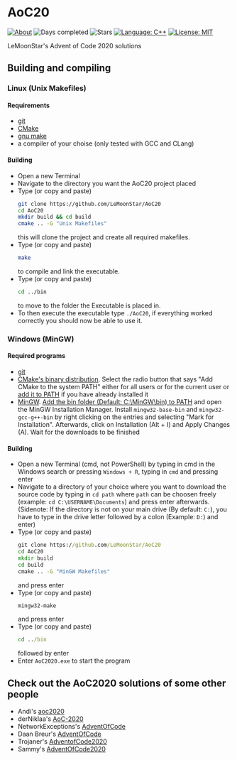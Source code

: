 # AoC20


[![About](https://img.shields.io/badge/Advent%20of%20Code-2020-brightgreen)](https://adventofcode.com/2020/about)
![Days completed](https://img.shields.io/badge/Days%20completed-6-red)
![Stars](https://img.shields.io/badge/Stars-12-yellow)
[![Language: C++](https://img.shields.io/badge/Language-CPP-blue.svg)](https://en.m.wikipedia.org/wiki/C%2B%2B)
[![License: MIT](https://img.shields.io/badge/License-MIT-blue.svg)](https://mit-license.org/)

LeMoonStar's Advent of Code 2020 solutions

## Building and compiling
### Linux (Unix Makefiles)
#### Requirements
+ [git](https://git-scm.com/download/linux)
+ [CMake](https://cmake.org/)
+ [gnu make](https://www.gnu.org/software/make/)
+ a compiler of your choise (only tested with GCC and CLang)

#### Building
+ Open a new Terminal
+ Navigate to the directory you want the AoC20 project placed
+ Type (or copy and paste)
  ```bash
  git clone https://github.com/LeMoonStar/AoC20
  cd AoC20
  mkdir build && cd build
  cmake .. -G "Unix Makefiles"
  ```
  this will clone the project and create all required makefiles.
+ Type (or copy and paste)
  ```bash
  make
  ```
  to compile and link the executable.
+ Type (or copy and paste)
  ```bash
  cd ../bin
  ```
  to move to the folder the Executable is placed in.
+ To then execute the executable type `./AoC20`, if everything worked correctly you should now be able to use it.
### Windows (MinGW)
#### Required programs
+ [git](https://git-scm.com/download/win)
+ [CMake's binary distribution](https://cmake.org/download/). Select the radio button that says "Add CMake to the system PATH" either for all users or for the current user or [add it to PATH](https://helpdeskgeek.com/windows-10/add-windows-path-environment-variable/) if you have already installed it
+ [MinGW](https://osdn.net/projects/mingw/releases/). [Add the bin folder (Default: C:\MinGW\bin) to PATH](https://helpdeskgeek.com/windows-10/add-windows-path-environment-variable/) and open the MinGW Installation Manager. Install `mingw32-base-bin` and `mingw32-gcc-g++-bin` by right clicking on the entries and selecting "Mark for Installation". Afterwards, click on Installation (Alt + I) and Apply Changes (A). Wait for the downloads to be finished

#### Building
+ Open a new Terminal (cmd, not PowerShell) by typing in cmd in the Windows search or pressing `Windows + R`, typing in `cmd` and pressing enter
+ Navigate to a directory of your choice where you want to download the source code by typing in `cd path` where `path` can be choosen freely (example: `cd C:\USERNAME\Documents`) and press enter afterwards. (Sidenote: If the directory is not on your main drive (By default: `C:`), you have to type in the drive letter followed by a colon (Example: `D:`) and enter)
+ Type (or copy and paste)
  ```bat
  git clone https://github.com/LeMoonStar/AoC20
  cd AoC20
  mkdir build
  cd build
  cmake .. -G "MinGW Makefiles"
  ```
  and press enter
+ Type (or copy and paste)
  ```bat
  mingw32-make
  ```
  and press enter
+ Type (or copy and paste)
  ```bat
  cd ../bin
  ```
  followed by enter
+ Enter `AoC2020.exe` to start the program

## Check out the AoC2020 solutions of some other people
+ Andi's [aoc2020](https://github.com/andi-makes/aoc2020)
+ derNiklaa's [AoC-2020](https://github.com/derNiklaas/AoC-2020)
+ NetworkExceptions's [AdventOfCode](https://github.com/networkException/AdventOfCode)
+ Daan Breur's [AdventOfCode](https://github.com/daanbreur/AdventofCode)
+ Trojaner's [AdventofCode2020](https://github.com/TrojanerHD/AdventofCode2020)
+ Sammy's [AdventOfCode2020](https://github.com/1Turtle/AdventOfCode2020)
